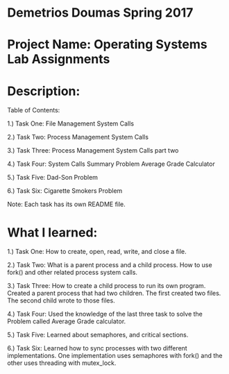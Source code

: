 # Demetrios Doumas Spring 2017

# Project Name: Operating Systems Lab Assignments

# Description:

Table of Contents:

1.) Task One: File Management System Calls

2.) Task Two: Process Management System Calls

3.) Task Three: Process Management System Calls part two

4.) Task Four: System Calls Summary Problem Average Grade Calculator

5.) Task Five: Dad-Son Problem

6.) Task Six: Cigarette Smokers Problem


Note: Each task has its own README file.


# What I learned:

1.) Task One: How to create, open, read, write, and close a file.

2.) Task Two: What is a parent process and a child process. How to use fork() and other related process system calls.

3.) Task Three: How to create a child process to run its own program. Created a parent process that had two children. The first created two files. The second child wrote to those files.

4.) Task Four: Used the knowledge of the last three task to solve the Problem called Average Grade calculator.

5.) Task Five: Learned about semaphores, and critical sections.

6.) Task Six: Learned how to sync processes with two different implementations. One implementation uses semaphores with fork() and the other uses threading with mutex_lock.
